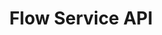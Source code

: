 ---
title: Flow Service API
description: Ingest data from external sources into Experience Platform.
openAPISpec: https://raw.githubusercontent.com/AdobeDocs/experience-platform-apis/main/src/swagger-specs/flow-service.yaml
--- 
